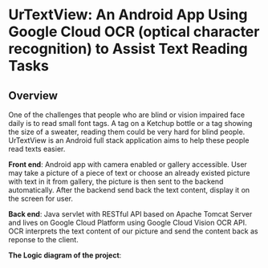 # UrTextView: An Android App Using Google Cloud OCR (optical character recognition) to Assist Text Reading Tasks
## Overview
One of the challenges that people who are blind or vision impaired face daily is to read small font tags. A tag on a Ketchup bottle or a tag showing the size of a sweater, reading them could be very hard for blind people. 
UrTextView is an Android full stack application aims to help these people read texts easier.

**Front end**: Android app with camera enabled or gallery accessible. User may take a picture of a piece of text or choose an already existed picture with text in it from gallery, the picture is then sent to the backend
automatically. After the backend send back the text content, display it on the screen for user.

**Back end**: Java servlet with RESTful API based on Apache Tomcat Server and lives on Google Cloud Platform using Google Cloud Vision OCR API. OCR interprets the text content of our picture and send the content back as reponse to the client.


**The Logic diagram of the project**:  
